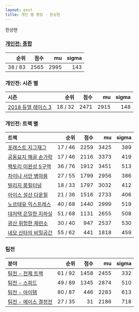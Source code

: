```yaml
---
layout: post
title: 개인 별 랭킹 - 한상현
---
```


한상현

### [개인전: 종합](../singles-full)

| 순위 | 점수 | mu | sigma |
|---:|---:|---:|---:|
| 38 / 83 | 2565 | 2995 | 143 |

### 개인전: 시즌 별

| 시즌 | 순위 | 점수 | mu | sigma |
|:---|---:|---:|---:|---:|
| [2018 듀얼 레이스 3](../s2018_1) | 18 / 32 | 2471 | 2915 | 148 |

### 개인전: 트랙 별

| 트랙 | 순위 | 점수 | mu | sigma |
|:---|---:|---:|---:|---:|
| [포레스트 지그재그](../zigzag) | 17 / 46 | 2259 | 3425 | 389 |
| [공동묘지 해골 손가락](../haeson) | 17 / 46 | 2116 | 3373 | 419 |
| [팩토리 미완성 5구역](../district5) | 36 / 76 | 1912 | 3451 | 513 |
| [차이나 서안 병마용](../byeongma) | 27 / 55 | 1799 | 2956 | 386 |
| [빌리지 붐힐터널](../boomhill) | 18 / 33 | 1797 | 3032 | 412 |
| [아이스 설산 다운힐](../seolsan) | 21 / 36 | 1516 | 2733 | 406 |
| [노르테유 익스프레스](../noex) | 40 / 68 | 1440 | 2999 | 519 |
| [대저택 은밀한 지하실](../jeotaek) | 51 / 68 | 1131 | 2655 | 508 |
| [광산 위험한 제련소](../jeryeonso) | 30 / 40 | 947 | 2537 | 530 |
| [네모 산타의 비밀공간](../santa) | 55 / 62 | 441 | 1818 | 459 |

### 팀전

| 분야 | 순위 | 점수 | mu | sigma |
|:---|---:|---:|---:|---:|
| [팀전 - 전체 트랙](../team-full) | 61 / 92 | 1458 | 2455 | 332 |
| [팀전 - 스피드](../team-speed) | 49 / 89 | 1345 | 2874 | 510 |
| [팀전 - 아이템](../team-item) | 80 / 87 | 446 | 2283 | 613 |
| [팀전 - 에이스 결정전](../team-ace) | 27 / 35 | 31 | 2186 | 718 |
